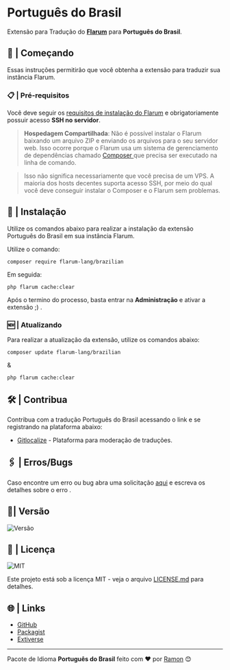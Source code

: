 # Português do Brasil

Extensão para Tradução do **[Flarum](https://flarum.org)** para **Português do Brasil**.
## 🚀 | Começando

Essas instruções permitirão que você obtenha a extensão para traduzir sua instância Flarum. 


### 📋 | Pré-requisitos

Você deve seguir os [requisitos de instalação do Flarum](https://docs.flarum.org/install.html) e obrigatoriamente possuir acesso **SSH no servidor**.

> **Hospedagem Compartilhada**:
Não é possível instalar o Flarum baixando um arquivo ZIP e enviando os arquivos para o seu servidor web. Isso ocorre porque o Flarum usa um sistema de gerenciamento de dependências chamado [Composer ](https://getcomposer.org/)que precisa ser executado na linha de comando.

>Isso não significa necessariamente que você precisa de um VPS. A maioria dos hosts decentes suporta acesso SSH, por meio do qual você deve conseguir instalar o Composer e o Flarum sem problemas.

## 🔧 | Instalação

Utilize os comandos abaixo para realizar a instalação da extensão Português do Brasil em sua instância Flarum.

Utilize o comando:

```
composer require flarum-lang/brazilian
```

Em seguida:

```
php flarum cache:clear
```

Após o termino do processo, basta entrar na **Administração** e ativar a extensão ;) .


### 🆕 | Atualizando

Para realizar a atualização da extensão, utilize os comandos abaixo:

    composer update flarum-lang/brazilian
&

    php flarum cache:clear

## 🛠️ |  Contribua

Contribua com a tradução Português do Brasil acessando o link e se registrando na plataforma abaixo:

* [Gitlocalize](http://google.com) - Plataforma para moderação de traduções.

## 🖇️ | Erros/Bugs

Caso encontre um erro ou bug abra uma solicitação  [aqui](https://github.com/flarum-lang/brazilian/issues/new) e escreva os detalhes sobre o erro .

## 📌| Versão

![Versão](https://img.shields.io/github/v/release/flarum-lang/brazilian?label=VERS%C3%83O&style=for-the-badge)


## 📄 | Licença

![MIT](https://img.shields.io/github/license/flarum-lang/brazilian?label=Licen%C3%A7a&style=for-the-badge)

Este projeto está sob a licença MIT - veja o arquivo [LICENSE.md](https://github.com/flarum-lang/brazilian/blob/main/LICENSE) para detalhes.

## 🌐 | Links

-   [GitHub](https://github.com/flarum-lang/brazilian "GitHub")
-   [Packagist](https://packagist.org/packages/flarum-lang/brazilian "Packagist")
-   [Extiverse](https://extiverse.com/extension/flarum-lang/brazilian)


---
Pacote de Idioma **Português do Brasil** feito com ❤️ por [Ramon](https://ramonguilherme.com.br) 😊
